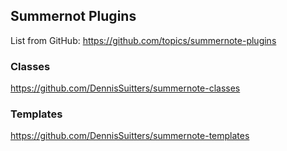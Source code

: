 ## Summernot Plugins

List from GitHub: https://github.com/topics/summernote-plugins

### Classes

https://github.com/DennisSuitters/summernote-classes

### Templates

https://github.com/DennisSuitters/summernote-templates
